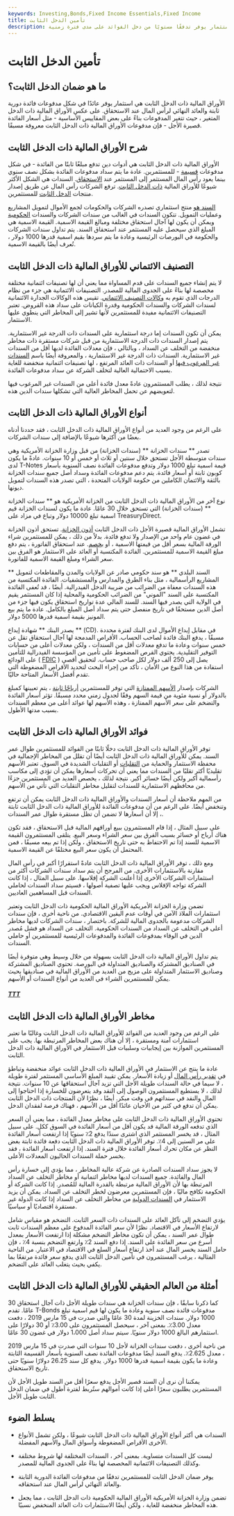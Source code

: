 ```yaml
---
keywords: Investing,Bonds,Fixed Income Essentials,Fixed Income
title: تأمين الدخل الثابت
description: الأوراق المالية ذات الدخل الثابت هي استثمار يوفر تدفقًا مستويًا من دخل الفوائد على مدى فترة زمنية.
---
```


# تأمين الدخل الثابت
## ما هو ضمان الدخل الثابت؟

الأوراق المالية ذات الدخل الثابت هي استثمار يوفر عائدًا في شكل مدفوعات فائدة دورية ثابتة والعائد النهائي لرأس المال عند الاستحقاق. على عكس الأوراق المالية ذات الدخل المتغير ، حيث تتغير المدفوعات بناءً على بعض المقاييس الأساسية - مثل أسعار الفائدة قصيرة الأجل - فإن مدفوعات الأوراق المالية ذات الدخل الثابت معروفة مسبقًا.

## شرح الأوراق المالية ذات الدخل الثابت

الأوراق المالية ذات الدخل الثابت هي أدوات دين تدفع مبلغًا ثابتًا من الفائدة - في شكل مدفوعات [قسيمة](/coupon) - للمستثمرين. عادة ما يتم سداد مدفوعات الفائدة بشكل نصف سنوي بينما يعود رأس المال المستثمر إلى المستثمر عند [الاستحقاق](/maturitydate). السندات هي الشكل الأكثر شيوعًا للأوراق المالية [ذات الدخل الثابت](/fixedincome). ترفع الشركات رأس المال عن طريق إصدار منتجات [الدخل الثابت](/fixedincome) للمستثمرين.

[السند هو](/bond) منتج استثماري تصدره الشركات والحكومات لجمع الأموال لتمويل المشاريع وعمليات التمويل. تتكون السندات في الغالب من سندات الشركات والسندات [الحكومية](/government-bond) ويمكن أن يكون لها آجال استحقاق مختلفة ومبالغ القيمة الاسمية. القيمة الاسمية هي المبلغ الذي سيحصل عليه المستثمر عند استحقاق السند. يتم تداول سندات الشركات والحكومة في البورصات الرئيسية وعادة ما يتم سردها بقيم اسمية قدرها 1000 دولار ، تُعرف أيضًا بالقيمة الاسمية.

## التصنيف الائتماني للأوراق المالية ذات الدخل الثابت

لا يتم إنشاء جميع السندات على قدم المساواة مما يعني أن لها تصنيفات ائتمانية مختلفة مخصصة لها بناءً على الجدوى المالية للمصدر. التصنيفات الائتمانية هي جزء من نظام الدرجات الذي تقوم به [وكالات التصنيف الائتماني](/bond-rating-agencies). تقيس هذه الوكالات الجدارة الائتمانية لسندات الشركات والسندات الحكومية وقدرة الكيانات على سداد هذه القروض. تعتبر التصنيفات الائتمانية مفيدة للمستثمرين لأنها تشير إلى المخاطر التي ينطوي عليها الاستثمار.

يمكن أن تكون السندات إما درجة استثمارية على السندات ذات الدرجة غير الاستثمارية. يتم إصدار السندات ذات الدرجة الاستثمارية من قبل شركات مستقرة ذات مخاطر منخفضة من التخلف عن السداد ، وبالتالي ، فإن معدلات الفائدة لديها أقل من السندات غير الاستثمارية. السندات ذات الدرجة غير الاستثمارية ، والمعروفة أيضًا باسم [السندات غير المرغوب فيها](/junkbond) أو السندات ذات العائد المرتفع ، لها تصنيفات ائتمانية منخفضة للغاية بسبب الاحتمالية العالية لتخلف الشركة عن سداد مدفوعات الفائدة.

نتيجة لذلك ، يطلب المستثمرون عادةً معدل فائدة أعلى من السندات غير المرغوب فيها لتعويضهم عن تحمل المخاطر العالية التي تشكلها سندات الدين هذه.

## أنواع الأوراق المالية ذات الدخل الثابت

على الرغم من وجود العديد من أنواع الأوراق المالية ذات الدخل الثابت ، فقد حددنا أدناه بعضًا من أكثرها شيوعًا بالإضافة إلى سندات الشركات.

تصدر ** سندات الخزانة ** (سندات الخزانة) من قبل وزارة الخزانة الأمريكية وهي سندات متوسطة الأجل تستحق خلال سنتين أو ثلاث أو خمس أو 10 سنوات. عادةً ما يكون لدى T-Notes قيمة اسمية تبلغ 1000 دولار وتدفع مدفوعات الفائدة نصف السنوية بأسعار كوبون ثابتة أو أسعار فائدة. يتم دعم مدفوعات الفائدة وسداد أصل جميع سندات الخزانة بالثقة والائتمان الكاملين من حكومة الولايات المتحدة ، التي تصدر هذه السندات لتمويل ديونها.

نوع آخر من الأوراق المالية ذات الدخل الثابت من الخزانة الأمريكية هو ** سندات الخزانة ** (سندات الخزانة) التي تستحق خلال 30 عامًا. عادة ما يكون لسندات الخزانة قيم اسمية تبلغ 10000 دولار وتباع في مزاد على TreasuryDirect.

تشمل الأوراق المالية قصيرة الأجل ذات الدخل الثابت [أذون الخزانة](/treasurybill). تستحق أذون الخزانة في غضون عام واحد من الإصدار ولا تدفع فائدة. بدلاً من ذلك ، يمكن للمستثمرين شراء الورقة المالية بسعر أقل من قيمتها الاسمية ، أو [بخصم](/at-a-discount). عند استحقاق الفاتورة ، يتم دفع مبلغ القيمة الاسمية للمستثمرين. الفائدة المكتسبة أو العائد على الاستثمار هو الفرق بين سعر الشراء ومبلغ القيمة الاسمية للفاتورة.

** السند البلدي ** هو سند حكومي صادر عن الولايات والمدن والمقاطعات لتمويل المشاريع الرأسمالية ، مثل بناء الطرق والمدارس والمستشفيات. الفائدة المكتسبة من هذه السندات معفاة من الضرائب من ضريبة الدخل الفيدرالية. أيضًا ، قد تُعفى الفائدة المكتسبة على السند "الموني" من الضرائب الحكومية والمحلية إذا كان المستثمر يقيم في الولاية التي يصدر فيها السند. للسند المالي عدة تواريخ استحقاق يكون فيها جزء من أصل الدين مستحقًا في تاريخ منفصل حتى يتم سداد أصل المبلغ بالكامل. عادة ما يتم بيع المونيز بقيمة اسمية قدرها 5000 دولار.

يصدر البنك ** شهادة إيداع ** (CD). في مقابل إيداع الأموال لدى البنك لفترة محددة مسبقًا ، يدفع البنك فائدة لصاحب الحساب. الأقراص المدمجة لها آجال استحقاق تقل عن خمس سنوات وعادة ما تدفع معدلات أقل من السندات ، ولكن معدلات أعلى من حسابات التوفير التقليدية. يحتوي القرص المضغوط على تأمين من المؤسسة الفيدرالية للتأمين على الودائع ( [FDIC](/fdic) ) يصل إلى 250 ألف دولار لكل صاحب حساب. لتحقيق أقصى استفادة من هذا النوع من الأمان ، تأكد من إجراء البحث لتحديد الأقراص المضغوطة التي تقدم أفضل الأسعار المتاحة حاليًا.

الشركات بإصدار [الأسهم الممتازة](/preferredstock) التي توفر للمستثمرين [أرباحًا ثابتة](/dividend) ، يتم تعيينها كمبلغ بالدولار أو نسبة مئوية من قيمة السهم وفقًا لجدول زمني محدد مسبقًا. تؤثر أسعار الفائدة والتضخم على سعر الأسهم الممتازة ، وهذه الأسهم لها عوائد أعلى من معظم السندات بسبب مدتها الأطول.[](/preferredstock)

## فوائد الأوراق المالية ذات الدخل الثابت

توفر الأوراق المالية ذات الدخل الثابت دخلًا ثابتًا من الفوائد للمستثمرين طوال عمر السند. يمكن للأوراق المالية ذات الدخل الثابت أيضًا أن تقلل من المخاطر الإجمالية في محفظة الاستثمار والحماية من [التقلبات](/volatility) أو التقلبات الشديدة في السوق. تعتبر الأسهم تقليديًا أكثر تقلبًا من السندات مما يعني أن تحركات أسعارها يمكن أن تؤدي إلى مكاسب رأسمالية أكبر ولكن أيضًا خسائر أكبر. نتيجة لذلك ، يخصص العديد من المستثمرين جزءًا من محافظهم الاستثمارية للسندات لتقليل مخاطر التقلبات التي تأتي من الأسهم.

من المهم ملاحظة أن أسعار السندات والأوراق المالية ذات الدخل الثابت يمكن أن ترتفع وتنخفض أيضًا. على الرغم من أن مدفوعات الفائدة للأوراق المالية ذات الدخل الثابت ثابتة ، إلا أن أسعارها لا تضمن أن تظل مستقرة طوال عمر السندات.

على سبيل المثال ، إذا قام المستثمرون ببيع أوراقهم المالية قبل الاستحقاق ، فقد تكون هناك أرباح أو خسائر بسبب الفرق بين سعر الشراء وسعر البيع. يتلقى المستثمرون القيمة الاسمية للسند إذا تم الاحتفاظ به حتى تاريخ الاستحقاق ، ولكن إذا تم بيعه مسبقًا ، فمن المحتمل أن يكون سعر البيع مختلفًا عن القيمة الاسمية.

ومع ذلك ، توفر الأوراق المالية ذات الدخل الثابت عادةً استقرارًا أكبر في رأس المال مقارنة بالاستثمارات الأخرى. من المرجح أن يتم سداد سندات الشركات أكثر من استثمارات الشركات الأخرى إذا أعلنت الشركة إفلاسها. على سبيل المثال ، إذا كانت الشركة تواجه الإفلاس ويجب عليها تصفية أصولها ، فسيتم سداد السندات لحاملي السندات قبل المساهمين العاديين.

تضمن وزارة الخزانة الأمريكية الأوراق المالية الحكومية ذات الدخل الثابت وتعتبر استثمارات الملاذ الآمن في أوقات عدم اليقين الاقتصادي. من ناحية أخرى ، فإن سندات الشركات مدعومة بالجدوى المالية للشركة. باختصار ، سندات الشركات لديها مخاطر أعلى في التخلف عن السداد من السندات الحكومية. التخلف عن السداد هو فشل مُصدر الدين في الوفاء بمدفوعات الفائدة والمدفوعات الرئيسية للمستثمرين أو حاملي السندات.

يتم تداول الأوراق المالية ذات الدخل الثابت بسهولة من خلال وسيط وهي متوفرة أيضًا في الصناديق المشتركة والصناديق المتداولة في البورصة. تحتوي الصناديق المشتركة وصناديق الاستثمار المتداولة على مزيج من العديد من الأوراق المالية في صناديقها بحيث يمكن للمستثمرين الشراء في العديد من أنواع السندات أو الأسهم.

<h5> <a href=""> TTT </a> </h5>

## مخاطر الأوراق المالية ذات الدخل الثابت

على الرغم من وجود العديد من الفوائد للأوراق المالية ذات الدخل الثابت وغالبًا ما تعتبر استثمارات آمنة ومستقرة ، إلا أن هناك بعض المخاطر المرتبطة بها. يجب على المستثمرين الموازنة بين إيجابيات وسلبيات قبل الاستثمار في الأوراق المالية ذات الدخل الثابت.

عادة ما ينتج عن الاستثمار في الأوراق المالية ذات الدخل الثابت عوائد منخفضة وتباطؤ في [تقدير رأس المال](/capitalappreciation) أو زيادة الأسعار. يمكن تقييد المبلغ الأساسي المستثمر لفترة طويلة ، لا سيما في حالة السندات طويلة الأجل التي تزيد آجال استحقاقها عن 10 سنوات. نتيجة لذلك ، لا يستطيع المستثمرون الوصول إلى النقد وقد يتعرضون للخسارة إذا احتاجوا إلى المال والنقد في سنداتهم في وقت مبكر. أيضًا ، نظرًا لأن المنتجات ذات الدخل الثابت يمكن أن تدفع في كثير من الأحيان عائدًا أقل من الأسهم ، فهناك فرصة لفقدان الدخل.

تحتوي الأوراق المالية ذات الدخل الثابت على مخاطر معدل الفائدة ، مما يعني أن السعر الذي تدفعه الورقة المالية قد يكون أقل من أسعار الفائدة في السوق ككل. على سبيل المثال ، قد يخسر المستثمر الذي اشترى سندًا يدفع 2٪ سنويًا إذا ارتفعت أسعار الفائدة على مر السنين إلى 4٪. توفر الأوراق المالية ذات الدخل الثابت دفعة فائدة ثابتة بغض النظر عن مكان تحرك أسعار الفائدة خلال فترة السند. إذا ارتفعت أسعار الفائدة ، فقد يخسر حملة السندات الحاليون المعدلات الأعلى.

لا يجوز سداد السندات الصادرة عن شركة عالية المخاطر ، مما يؤدي إلى خسارة رأس المال والفائدة. جميع السندات لديها مخاطر ائتمانية أو مخاطر التخلف عن السداد المرتبطة بها لأن الأوراق المالية مرتبطة بالقدرة المالية للمُصدر. إذا كانت الشركة أو الحكومة تكافح ماليًا ، فإن المستثمرين معرضون لخطر التخلف عن السداد. يمكن أن يزيد الاستثمار في [السندات الدولية](/internationalbond) من مخاطر التخلف عن السداد إذا كانت الدولة غير مستقرة اقتصاديًا أو سياسيًا.

يؤدي التضخم إلى تآكل العائد على السندات ذات السعر الثابت. التضخم هو مقياس شامل لارتفاع الأسعار في الاقتصاد. نظرًا لأن سعر الفائدة المدفوع على معظم السندات ثابت طوال عمر السند ، يمكن أن تكون مخاطر التضخم مشكلة إذا ارتفعت الأسعار بمعدل أسرع من سعر الفائدة على السند. إذا دفع السند 2٪ وارتفع التضخم بنسبة 4٪ ، فإن حامل السند يخسر المال عند أخذ ارتفاع أسعار السلع في الاقتصاد في الاعتبار. من الناحية المثالية ، يرغب المستثمرون في تأمين الدخل الثابت الذي يدفع سعر فائدة مرتفعًا بما يكفي بحيث يتغلب العائد على التضخم.

## أمثلة من العالم الحقيقي للأوراق المالية ذات الدخل الثابت

كما ذكرنا سابقًا ، فإن سندات الخزانة هي سندات طويلة الأجل ذات آجال استحقاق 30 عامًا. تقدم T-Bonds مدفوعات فائدة نصف سنوية وعادة ما يكون لها قيم اسمية تبلغ 1000 دولار. سندات الخزينة لمدة 30 عامًا والتي صدرت في 15 مارس 2019 ، دفعت معدل 3.00٪. بمعنى آخر ، سيحصل المستثمرون على 3.00٪ أو 30 دولارًا على استثمارهم البالغ 1000 دولار سنويًا. سيتم سداد أصل 1،000 دولار في غضون 30 عامًا.

من ناحية أخرى ، دفعت سندات الخزانة لأجل 10 سنوات التي صدرت في 15 مارس 2019 ، معدل 2.625٪. يدفع السند أيضًا مدفوعات الفائدة نصف السنوية بأسعار القسيمة الثابتة وعادة ما يكون بقيمة اسمية قدرها 1000 دولار. يدفع كل سند 26.25 دولارًا سنويًا حتى تاريخ الاستحقاق.

يمكننا أن نرى أن السند قصير الأجل يدفع سعرًا أقل من السند طويل الأجل لأن المستثمرين يطلبون سعرًا أعلى إذا كانت أموالهم ستُربط لفترة أطول في ضمان الدخل الثابت طويل الأجل.

## يسلط الضوء

- السندات هي أكثر أنواع الأوراق المالية ذات الدخل الثابت شيوعًا ، ولكن تشمل الأنواع الأخرى الأقراص المضغوطة وأسواق المال والأسهم المفضلة.

- ليست كل السندات متساوية. بمعنى آخر ، السندات المختلفة لها شروط مختلفة وكذلك التصنيفات الائتمانية المخصصة لها بناءً على الجدوى المالية للمصدر.

- يوفر ضمان الدخل الثابت للمستثمرين تدفقًا من مدفوعات الفائدة الدورية الثابتة والعائد النهائي لرأس المال عند استحقاقه.

- تضمن وزارة الخزانة الأمريكية الأوراق المالية الحكومية ذات الدخل الثابت ، مما يجعل هذه المخاطر منخفضة للغاية ، ولكن أيضًا الاستثمارات ذات العائد المنخفض نسبيًا.

